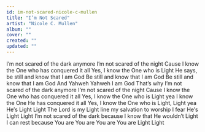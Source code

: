 ```yaml
---
id: im-not-scared-nicole-c-mullen
title: "I’m Not Scared"
artist: "Nicole C. Mullen"
album: ""
cover: ""
created: ""
updated: ""
---
```


I’m not scared of the dark anymore
I’m not scared of the night
Cause I know the One who has conquered it all
Yes, I know the One who is Light
He says, be still and know that I am God
Be still and know that I am God
Be still and know that I am God
And Yahweh Yahweh I am God
That’s why I’m not scared of the dark anymore
I’m not scared of the night
Cause I know the One who has conquered it all
Yes, I know the One who is Light yea
I know the One He has conquered it all
Yes, I know the One who is Light, Light yea
Hе’s Light Light
The Lord is my Light line my salvation to worship I fear
Hе’s Light Light
I’m not scared of the dark because I know that He wouldn’t
Light
I can rest because You are You are You are You are
Light Light